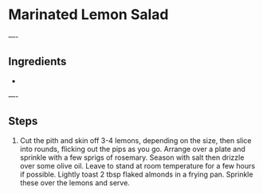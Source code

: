 # Marinated Lemon Salad


—-

## Ingredients

* 

—-

## Steps

1.  Cut the pith and skin off 3-4 lemons, depending on the size, then slice into rounds, flicking out the pips as you go. Arrange over a plate and sprinkle with a few sprigs of rosemary. Season with salt then drizzle over some olive oil. Leave to stand at room temperature for a few hours if possible. Lightly toast 2 tbsp flaked almonds in a frying pan. Sprinkle these over the lemons and serve.
